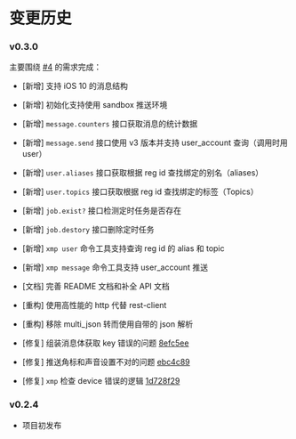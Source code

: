 # 变更历史

### v0.3.0

主要围绕 [#4](https://github.com/icyleaf/xiaomi-push/issues/4) 的需求完成：

- [新增] 支持 iOS 10 的消息结构
- [新增] 初始化支持使用 sandbox 推送环境
- [新增] `message.counters` 接口获取消息的统计数据
- [新增] `message.send` 接口使用 v3 版本并支持 user_account 查询（调用时用 user）
- [新增] `user.aliases` 接口获取根据 reg id 查找绑定的别名（aliases）
- [新增] `user.topics` 接口获取根据 reg id 查找绑定的标签（Topics）
- [新增] `job.exist?` 接口检测定时任务是否存在
- [新增] `job.destory` 接口删除定时任务
- [新增] `xmp user` 命令工具支持查询 reg id 的 alias 和 topic
- [新增] `xmp message` 命令工具支持 user_account 推送

- [文档] 完善 README 文档和补全 API 文档

- [重构] 使用高性能的 http 代替 rest-client
- [重构] 移除 multi_json 转而使用自带的 json 解析

- [修复] 组装消息体获取 key 错误的问题 [8efc5ee](https://github.com/icyleaf/xiaomi-push/commit/8efc5eeb3e02366d3a92da62fc1a6b81a58a143c)
- [修复] 推送角标和声音设置不对的问题 [ebc4c89](https://github.com/icyleaf/xiaomi-push/commit/ebc4c89cad6db6d0b6cabaa7f52e54d53a4d55d6)
- [修复] `xmp` 检查 device 错误的逻辑 [1d728f29](https://github.com/icyleaf/xiaomi-push/commit/1d728f29405fd31bcff1a6d4c6cd4940ab9690ce)

### v0.2.4

- 项目初发布
